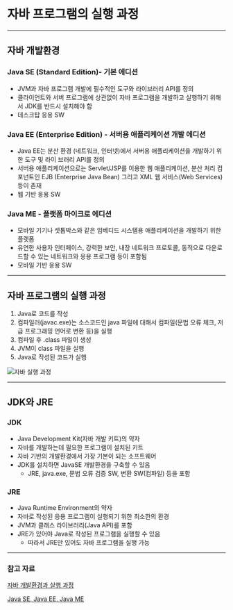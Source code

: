 # 자바 프로그램의 실행 과정

---

## 자바 개발환경

### Java SE (Standard Edition)- 기본 에디션
    
* JVM과 자바 프로그램 개발에 필수적인 도구와 라이브러리 API를 정의
* 클라이언트와 서버 프로그램에 상관없이 자바 프로그램을 개발하고 실행하기 위해서 JDK를 반드시 설치해야 함
* 데스크탑 응용 SW
    
### Java EE (Enterprise Edition) - 서버용 애플리케이션 개발 에디션
    
* Java EE는 분산 환경 (네트워크, 인터넷)에서 서버용 애플리케이션을 개발하기 위한 도구 및 라이 브러리 API를 정의
* 서버용 애플리케이션으로는 Servlet/JSP를 이용한 웹 애플리케이션, 분산 처리 컴포넌트인 EJB (Enterprise Java Bean) 그리고 XML 웹 서비스(Web Services) 등이 존재
* 웹 기반 응용 SW

### Java ME - 플랫폼 마이크로 에디션

* 모바일 기기나 셋톱박스와 같은 임베디드 시스템용 애플리케이션을 개발하기 위한 플랫폼
* 유연한 사용자 인터페이스, 강력한 보안, 내장 네트워크 프로토콜, 동적으로 다운로드할 수 있는 네트워크와 응용 프로그램 등이 포함됨
* 모바일 기반 응용 SW

---

## 자바 프로그램의 실행 과정

1. Java로 코드를 작성
2. 컴파일러(javac.exe)는 소스코드인 java 파일에 대해서 컴파일(문법 오류 체크, 저급 프로그래밍 언어로 변환 등)을 실행
3. 컴파일 후 .class 파일이 생성
4. JVM이 class 파일을 실행
5. Java로 작성된 코드가 실행

![자바 실행 과정](https://img1.daumcdn.net/thumb/R1280x0/?scode=mtistory2&fname=https%3A%2F%2Fblog.kakaocdn.net%2Fdn%2FdefQwA%2FbtshA0o2Pvm%2FeKvluJjLUgzjXZvnuVkeS0%2Fimg.webp)

---

## JDK와 JRE

### JDK

* Java Development Kit(자바 개발 키트)의 약자
* 자바를 개발하는데 필요한 프로그램이 설치된 키트
* 자바 기반의 개발환경에서 가장 기본이 되는 소프트웨어
* JDK를 설치하면 JavaSE 개발환경을 구축할 수 있음
    * JRE, java.exe, 문법 오류 검증 SW, 변환 SW(컴파일) 등을 포함 

### JRE

* Java Runtime Environment의 약자
* 자바로 작성된 응용 프로그램이 실행되기 위한 최소한의 환경
* JVM과 클래스 라이브러리(Java API)를 포함
* JRE가 있어야 Java로 작성된 프로그램을 실행할 수 있음
    * 따라서 JRE만 있어도 자바 프로그램을 실행 가능

---

### 참고 자료

[자바 개발환경과 실행 과정](https://icea.tistory.com/50)

[Java SE, Java EE, Java ME](https://velog.io/@kkj53051000/JAVA-Java-SE-Java-EE-Java-ME-%EC%B0%A8%EC%9D%B4%EC%A0%90%EC%9D%84-%EC%95%8C%EC%95%84%EB%B3%B4%EC%9E%90)
